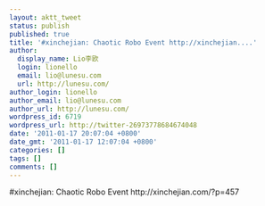```yaml
---
layout: aktt_tweet
status: publish
published: true
title: '#xinchejian: Chaotic Robo Event http://xinchejian....'
author:
  display_name: Lio李欧
  login: lionello
  email: lio@lunesu.com
  url: http://lunesu.com/
author_login: lionello
author_email: lio@lunesu.com
author_url: http://lunesu.com/
wordpress_id: 6719
wordpress_url: http://twitter-26973778684674048
date: '2011-01-17 20:07:04 +0800'
date_gmt: '2011-01-17 12:07:04 +0800'
categories: []
tags: []
comments: []
---
```

<p>#xinchejian: Chaotic Robo Event http://xinchejian.com/?p=457</p>
